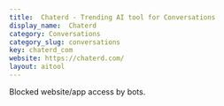 ```yaml
---
title:  Chaterd - Trending AI tool for Conversations
display_name:  Chaterd
category: Conversations
category_slug: conversations
key: chaterd_com
website: https://chaterd.com/
layout: aitool
---
```


Blocked website/app access by bots.

